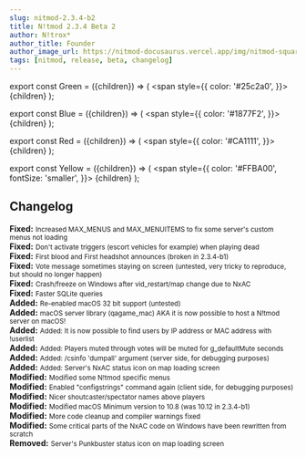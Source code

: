 ```yaml
---
slug: nitmod-2.3.4-b2
title: N!tmod 2.3.4 Beta 2
author: N!trox*
author_title: Founder
author_image_url: https://nitmod-docusaurus.vercel.app/img/nitmod-square.webp
tags: [nitmod, release, beta, changelog]
---
```


export const Green = ({children}) => (
  <span
    style={{
      color: '#25c2a0',
    }}>
    {children}
  </span>
);

export const Blue = ({children}) => (
  <span
    style={{
      color: '#1877F2',
    }}>
    {children}
  </span>
);

export const Red = ({children}) => (
  <span
    style={{
      color: '#CA1111',
    }}>
    {children}
  </span>
);

export const Yellow = ({children}) => (
  <span
    style={{
      color: '#FFBA00',
      fontSize: 'smaller',
    }}>
    {children}
  </span>
);

## Changelog
**<Blue>Fixed:</Blue>** <small>Increased MAX_MENUS and MAX_MENUITEMS to fix some server's custom menus not loading</small>  
**<Blue>Fixed:</Blue>** <small>Don't activate triggers (escort vehicles for example) when playing dead</small>  
**<Blue>Fixed:</Blue>** <small>First blood and First headshot announces (broken in 2.3.4-b1)</small>  
**<Blue>Fixed:</Blue>** <small>Vote message sometimes staying on screen (untested, very tricky to reproduce, but should no longer happen)</small>  
**<Blue>Fixed:</Blue>** <small>Crash/freeze on Windows after vid_restart/map change due to NxAC</small>  
**<Blue>Fixed:</Blue>** <small>Faster SQLite queries</small>  
**<Green>Added:</Green>** <small>Re-enabled macOS 32 bit support (untested)</small>  
**<Green>Added:</Green>** <small>macOS server library (qagame_mac) AKA it is now possible to host a N!tmod server on macOS!</small>  
**<Green>Added:</Green>** <small>Added: It is now possible to find users by IP address or MAC address with !userlist</small>  
**<Green>Added:</Green>** <small>Added: Players muted through votes will be muted for g_defaultMute seconds</small>  
**<Green>Added:</Green>** <small>Added: /csinfo 'dumpall' argument (server side, for debugging purposes)</small>  
**<Green>Added:</Green>** <small>Added: Server's NxAC status icon on map loading screen</small>  
**<Yellow>Modified:</Yellow>** <small>Modified some N!tmod specific menus</small>  
**<Yellow>Modified:</Yellow>** <small>Enabled "configstrings" command again (client side, for debugging purposes)</small>  
**<Yellow>Modified:</Yellow>** <small>Nicer shoutcaster/spectator names above players</small>  
**<Yellow>Modified:</Yellow>** <small>Modified macOS Minimum version to 10.8 (was 10.12 in 2.3.4-b1)</small>  
**<Yellow>Modified:</Yellow>** <small>More code cleanup and compiler warnings fixed</small>  
**<Yellow>Modified:</Yellow>** <small>Some critical parts of the NxAC code on Windows have been rewritten from scratch</small>  
**<Red>Removed:</Red>** <small>Server's Punkbuster status icon on map loading screen</small>  
